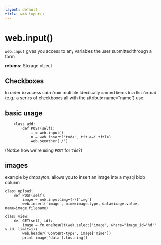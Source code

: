 ```yaml
---
layout: default
title: web.input()
---
```


# web.input()

`web.input` gives you access to any variables the user submitted through a form. 

<b>returns:</b> Storage object


## Checkboxes
In order to access data from multiple identically named items in a list format (e.g.: a series of checkboxes all with the attribute name="name") use:

## basic usage

        class add:
            def POST(self):
                i = web.input()
                n = web.insert('todo', title=i.title)
    	        web.seeother('/')

(Notice how we're using `POST` for this?)


## images
example by dmpayton. allows you to insert an image into a mysql blob column

    class upload: 
        def POST(self): 
            image = web.input(img={})['img'] 
            web.insert('image', mime=image.type, data=image.value, 
    name=image.filename) 

    class view: 
        def GET(self, id): 
            image = fn.oneResult(web.select('image', where="image_id='%d'" % id, limit=1)) 
            web.header('Content-type', image['mime']) 
            print image['data'].tostring() 




